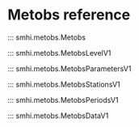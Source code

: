# Metobs reference

::: smhi.metobs.Metobs

::: smhi.metobs.MetobsLevelV1

::: smhi.metobs.MetobsParametersV1

::: smhi.metobs.MetobsStationsV1

::: smhi.metobs.MetobsPeriodsV1

::: smhi.metobs.MetobsDataV1
